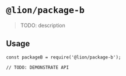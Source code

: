 # `@lion/package-b`

> TODO: description

## Usage

```
const packageB = require('@lion/package-b');

// TODO: DEMONSTRATE API
```
